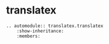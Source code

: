 # translatex

```{eval-rst}
.. automodule:: translatex.translatex
    :show-inheritance:
    :members:
```
